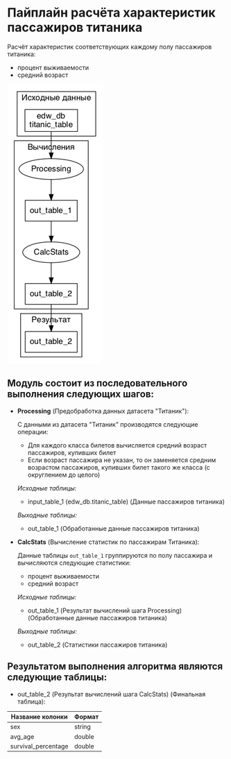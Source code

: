# Пайплайн расчёта характеристик пассажиров титаника


Расчёт характеристик соответствующих каждому полу пассажиров титаника:
* процент выживаемости
* средний возраст


<img src="pipeline.png">

## Модуль состоит из последовательного выполнения следующих шагов:
* **Processing** (Предобработка данных датасета "Титаник"):

    С данными из датасета "Титаник" производятся следующие операции:
    * Для каждого класса билетов вычисляется средний возраст пассажиров, купивших билет
    * Если возраст пассажира не указан, то он заменяется средним возрастом пассажиров, 
    купивших билет такого же класса (с округлением до целого)

    *Исходные таблицы:*

	* input_table_1 (edw_db.titanic_table) (Данные пассажиров титаника)

    *Выходные таблицы:*

	* out_table_1 (Обработанные данные пассажиров титаника)

* **CalcStats** (Вычисление статистик по пассажирам Титаника):

    Данные таблицы `out_table_1` группируются по полу пассажира и вычисляются следующие статистики:
    * процент выживаемости
    * средний возраст

    *Исходные таблицы:*

	* out_table_1 (Результат вычислений шага Processing) (Обработанные данные пассажиров титаника)

    *Выходные таблицы:*

	* out_table_2 (Статистики пассажиров титаника)


## Результатом выполнения алгоритма являются следующие таблицы:
* out_table_2 (Результат вычислений шага CalcStats) (Финальная таблица):

<table>
  <thead>
  <tr>
    <th>Название колонки</th><th>Формат</th>
  </tr>
  </thead>
  <tbody>
  <tr>
    <td>sex</td><td>string</td>
  </tr>
  <tr>
    <td>avg_age</td><td>double</td>
  </tr>
  <tr>
    <td>survival_percentage</td><td>double</td>
  </tr>
  </tbody>
</table>


